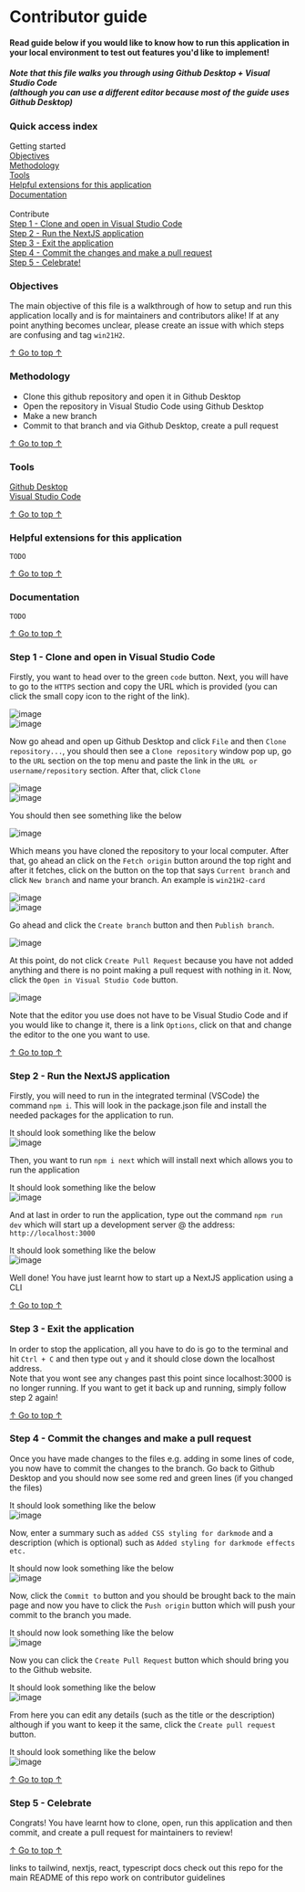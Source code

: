 # Contributor guide

#### Read guide below if you would like to know how to run this application in your local environment to test out features you'd like to implement!

##### Note that this file walks you through using Github Desktop + Visual Studio Code<br> (although you can use a different editor because most of the guide uses Github Desktop)

### Quick access index

Getting started<br>
[Objectives](#objectives)<br>
[Methodology](#methodology)<br>
[Tools](#tools)<br>
[Helpful extensions for this application](#helpful-extensions-for-this-application)<br>
[Documentation](#documentation)<br><br>
Contribute<br>
[Step 1 - Clone and open in Visual Studio Code](#step-1---clone-and-open-in-visual-studio-code)<br>
[Step 2 - Run the NextJS application](#step-2---run-the-nextjs-application)<br>
[Step 3 - Exit the application](#step-3---exit-the-application)<br>
[Step 4 - Commit the changes and make a pull request](#step-4---commit-the-changes-and-make-a-pull-request)<br>
[Step 5 - Celebrate!](#step-5---celebrate)<br>

### Objectives

The main objective of this file is a walkthrough of how to setup and run this application locally and is for maintainers and contributors alike! If at any point anything becomes unclear, please create an issue with which steps are confusing and tag `win21H2`.

[↑ Go to top ↑](#quick-access-index)

### Methodology

  - Clone this github repository and open it in Github Desktop
  - Open the repository in Visual Studio Code using Github Desktop
  - Make a new branch
  - Commit to that branch and via Github Desktop, create a pull request

[↑ Go to top ↑](#quick-access-index)

### Tools

<a href="https://desktop.github.com/" target="_blank">Github Desktop</a><br>
<a href="https://code.visualstudio.com/download" target="_blank">Visual Studio Code</a>

[↑ Go to top ↑](#quick-access-index)

### Helpful extensions for this application

`TODO`

[↑ Go to top ↑](#quick-access-index)

### Documentation

`TODO`

[↑ Go to top ↑](#quick-access-index)

### Step 1 - Clone and open in Visual Studio Code

Firstly, you want to head over to the green `code` button. Next, you will have to go to the `HTTPS` section and copy the URL which is provided (you can click the small copy icon to the right of the link).<br>

![image](https://user-images.githubusercontent.com/92825997/183276666-7376fc2e-547a-43b6-9296-bc92873b0e26.png)<br>
![image](https://user-images.githubusercontent.com/92825997/183276677-4263f38a-4496-4cf3-810d-38cf5c78dfd9.png)<br>

Now go ahead and open up Github Desktop and click `File` and then `Clone repository...`, you should then see a `Clone repository` window pop up, go to the `URL` section on the top menu and paste the link in the `URL or username/repository` section. After that, click `Clone`<br>

![image](https://user-images.githubusercontent.com/92825997/183276696-90dc6901-5826-45fd-aefe-fe4bd008909d.png)<br>
![image](https://user-images.githubusercontent.com/92825997/183276716-f2f3eed9-43fd-47d2-bfb8-4e2c42afc5d2.png)<br>

You should then see something like the below

![image](https://user-images.githubusercontent.com/92825997/183300233-1ebceef9-47af-4bf3-b7ba-ad63a3f0a71d.png)<br>

Which means you have cloned the repository to your local computer. After that, go ahead an click on the `Fetch origin` button around the top right and after it fetches, click on the button on the top that says `Current branch` and click `New branch` and name your branch. An example is `win21H2-card`<br>

![image](https://user-images.githubusercontent.com/92825997/183300444-610a1798-52f3-4ce8-b7b1-2fb82e41d502.png)<br>
![image](https://user-images.githubusercontent.com/92825997/183300513-796c711d-8941-414b-9701-92d33e424795.png)<br>

Go ahead and click the `Create branch` button and then `Publish branch`.<br>

![image](https://user-images.githubusercontent.com/92825997/183300566-62bd1bef-837e-476f-8812-7b779bd2dc1f.png)<br>

At this point, do not click `Create Pull Request` because you have not added anything and there is no point making a pull request with nothing in it. Now, click the `Open in Visual Studio Code` button.<br>

![image](https://user-images.githubusercontent.com/92825997/183300703-4bb2a869-d471-412f-b0f3-54e15ee8128e.png)<br>

Note that the editor you use does not have to be Visual Studio Code and if you would like to change it, there is a link `Options`, click on that and change the editor to the one you want to use.

[↑ Go to top ↑](#quick-access-index)

### Step 2 - Run the NextJS application

Firstly, you will need to run in the integrated terminal (VSCode) the command `npm i`. This will look in the package.json file and install the needed packages for the application to run.<br>

It should look something like the below<br>
![image](https://user-images.githubusercontent.com/92825997/183319872-6de5590c-5d15-4a18-ab76-3e0ce64c0beb.png)<br>

Then, you want to run `npm i next` which will install next which allows you to run the application<br>

It should look something like the below<br>
![image](https://user-images.githubusercontent.com/92825997/183319960-a2eeb5b2-934b-4283-a31e-fde66f4c8bec.png)<br>

And at last in order to run the application, type out the command `npm run dev` which will start up a development server @ the address: `http://localhost:3000`<br>

It should look something like the below<br>
![image](https://user-images.githubusercontent.com/92825997/183320111-aead1cae-b5ca-4f54-a895-6b5513f0eb0b.png)<br>

Well done! You have just learnt how to start up a NextJS application using a CLI

[↑ Go to top ↑](#quick-access-index)

### Step 3 - Exit the application

In order to stop the application, all you have to do is go to the terminal and hit `Ctrl + C` and then type out `y` and it should close down the localhost address. <br>Note that you wont see any changes past this point since localhost:3000 is no longer running. If you want to get it back up and running, simply follow step 2 again!

[↑ Go to top ↑](#quick-access-index)

### Step 4 - Commit the changes and make a pull request

Once you have made changes to the files e.g. adding in some lines of code, you now have to commit the changes to the branch. Go back to Github Desktop and you should now see some red and green lines (if you changed the files) 

It should look something like the below<br>
![image](https://user-images.githubusercontent.com/92825997/183320451-477b5000-a035-47e0-9a49-6e345df62c48.png)<br>

Now, enter a summary such as `added CSS styling for darkmode` and a description (which is optional) such as `Added styling for darkmode effects etc.`

It should now look something like the below<br>
![image](https://user-images.githubusercontent.com/92825997/183320575-6df47641-9d07-465d-980e-afa248edc346.png)<br>

Now, click the `Commit to` button and you should be brought back to the main page and now you have to click the `Push origin` button which will push your commit to the branch you made.

It should now look something like the below<br>
![image](https://user-images.githubusercontent.com/92825997/183320726-423fc72d-8aee-4ae2-b6f6-a9de2c62c647.png)<br>

Now you can click the `Create Pull Request` button which should bring you to the Github website. 

It should look something like the below<br>
![image](https://user-images.githubusercontent.com/92825997/183320867-c6d06b9a-1417-4081-8548-35bd89cfc993.png)<br>

From here you can edit any details (such as the title or the description) although if you want to keep it the same, click the `Create pull request` button.  

It should look something like the below<br>
![image](https://user-images.githubusercontent.com/92825997/183321006-cde98c8a-7665-4d71-a23f-93644d49304a.png)<br>

[↑ Go to top ↑](#quick-access-index)

### Step 5 - Celebrate

Congrats! You have learnt how to clone, open, run this application and then commit, and create a pull request for maintainers to review!

[↑ Go to top ↑](#quick-access-index)

links to tailwind, nextjs, react, typescript docs
check out this repo for the main README of this repo
work on contributor guidelines
